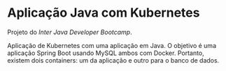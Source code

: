 # Aplicação Java com Kubernetes

Projeto do *Inter Java Developer Bootcamp*.

Aplicação de Kubernetes com uma aplicação em Java. O objetivo é uma aplicação Spring Boot usando MySQL ambos com Docker. Portanto, existem dois containers: um da aplicação e outro para o banco de dados.


